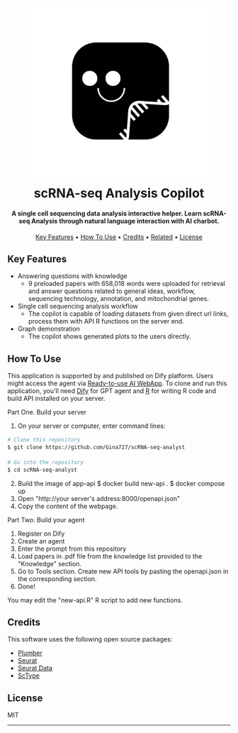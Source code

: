 
<h1 align="center">
  <br>
  <img src="https://github.com/Gina727/scRNA-seq-analyst/blob/main/app-api/scRNA%20logo.png" width="400">
  <br>
   scRNA-seq Analysis Copilot
  <br>
</h1>

<h4 align="center">A single cell sequencing data analysis interactive helper. Learn scRNA-seq Analysis through natural language interaction with AI charbot.</h4>

<p align="center">
  <a href="#key-features">Key Features</a> •
  <a href="#how-to-use">How To Use</a> •
  <a href="#credits">Credits</a> •
  <a href="#related">Related</a> •
  <a href="#license">License</a>
</p>

## Key Features

* Answering questions with knowledge
  - 9 preloaded papers with 658,018 words were uploaded for retrieval and answer questions related to general ideas, workflow, sequencing technology, annotation, and mitochondrial genes.
* Single cell sequencing analysis workflow
  - The copilot is capable of loading datasets from given direct url links, process them with API R functions on the server end.
* Graph demonstration
  - The copilot shows generated plots to the users directly.

## How To Use
This application is supported by and published on Dify platform. Users might access the agent via <a href="http://dify.docai.net/chat/kyCD408hEc5p17yu">Ready-to-use AI WebApp</a>.
To clone and run this application, you'll need [Dify](http://dify.docai.net/apps) for GPT agent and [R](https://www.r-project.org/) for writing R code and build API installed on your server.

Part One. Build your server
1. On your server or computer, enter command lines:
```bash
# Clone this repository
$ git clone https://github.com/Gina727/scRNA-seq-analyst

# Go into the repository
$ cd scRNA-seq-analyst
```
2. Build the image of app-api
$ docker build new-api .
$ docker compose up
3. Open "http://your server's address:8000/openapi.json"
4. Copy the content of the webpage.

Part Two. Build your agent
1. Register on Dify
2. Create an agent
3. Enter the prompt from this repository
4. Load papers in .pdf file from the knowledge list provided to the "Knowledge" section.
5. Go to Tools section. Create new API tools by pasting the openapi.json in the corresponding section.
6. Done!

You may edit the "new-api.R" R script to add new functions.

## Credits

This software uses the following open source packages:

- [Plumber](https://github.com/rstudio/plumber)
- [Seurat](https://github.com/satijalab/seurat)
- [Seurat Data](https://github.com/satijalab/seurat-data)
- [ScType](https://github.com/IanevskiAleksandr/sc-type)

## License

MIT

---

